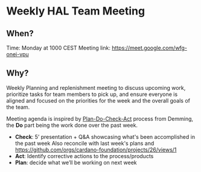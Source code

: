 # Weekly HAL Team Meeting

## When?

Time: Monday at 1000 CEST
Meeting link: https://meet.google.com/wfg-onei-vpu

## Why?

Weekly Planning and replenishment meeting to discuss upcoming work,
prioritize tasks for team members to pick up, and ensure everyone is
aligned and focused on the priorities for the week and the overall
goals of the team.

Meeting agenda is inspired by [Plan-Do-Check-Act]() process from
Demming, the **Do** part being the work done over the past week.

* **Check**: 5’ presentation + Q&A showcasing what's been accomplished in the past week
  Also reconcile with last week's plans and https://github.com/orgs/cardano-foundation/projects/26/views/1
* **Act**: Identify corrective actions to the process/products
* **Plan**: decide what we’ll be working on next week
